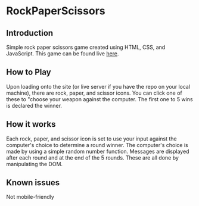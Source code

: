 # RockPaperScissors

## Introduction
Simple rock paper scissors game created using HTML, CSS, and JavaScript. This game can be found live [here](https://williamandrews2.github.io/RockPaperScissors/).

## How to Play
Upon loading onto the site (or live server if you have the repo on your local machine), there are rock, paper, and scissor icons. You can click one of these to "choose
your weapon against the computer. The first one to 5 wins is declared the winner.

## How it works
Each rock, paper, and scissor icon is set to use your input against the computer's choice to determine a round winner. The computer's choice is made by using 
a simple random number function. Messages are displayed after each round and at the end of the 5 rounds. These are all done by manipulating the DOM.

## Known issues
Not mobile-friendly
